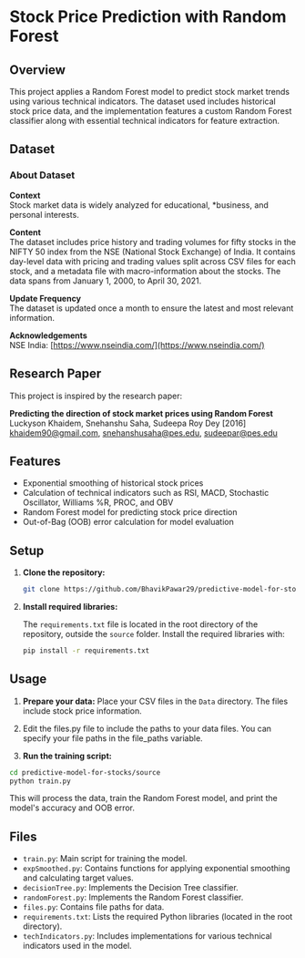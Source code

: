 # Stock Price Prediction with Random Forest

## Overview
This project applies a Random Forest model to predict stock market trends using various technical indicators. The dataset used includes historical stock price data, and the implementation features a custom Random Forest classifier along with essential technical indicators for feature extraction.

## Dataset

### About Dataset
**Context**  
Stock market data is widely analyzed for educational, *business, and personal interests.

**Content**  
The dataset includes price history and trading volumes for fifty stocks in the NIFTY 50 index from the NSE (National Stock Exchange) of India. It contains day-level data with pricing and trading values split across CSV files for each stock, and a metadata file with macro-information about the stocks. The data spans from January 1, 2000, to April 30, 2021.

**Update Frequency**  
The dataset is updated once a month to ensure the latest and most relevant information.

**Acknowledgements**  
NSE India: [https://www.nseindia.com/](https://www.nseindia.com/)

## Research Paper

This project is inspired by the research paper:

**Predicting the direction of stock market prices using Random Forest**  
Luckyson Khaidem, Snehanshu Saha, Sudeepa Roy Dey [2016]
[khaidem90@gmail.com](mailto:khaidem90@gmail.com), [snehanshusaha@pes.edu](mailto:snehanshusaha@pes.edu), [sudeepar@pes.edu](mailto:sudeepar@pes.edu)

## Features

- Exponential smoothing of historical stock prices
- Calculation of technical indicators such as RSI, MACD, Stochastic Oscillator, Williams %R, PROC, and OBV
- Random Forest model for predicting stock price direction
- Out-of-Bag (OOB) error calculation for model evaluation

## Setup

1. **Clone the repository:**

   ```bash
   git clone https://github.com/BhavikPawar29/predictive-model-for-stocks.git
   ```

2. **Install required libraries:**

   The `requirements.txt` file is located in the root directory of the repository, outside the `source` folder. Install the required libraries with:

   ```bash
   pip install -r requirements.txt
   ```

## Usage

1. **Prepare your data:** Place your CSV files in the `Data` directory. The files include stock price information.

2. Edit the files.py file to include the paths to your data files. You can specify your file paths in the file_paths variable.

3.  **Run the training script:**

   ```bash
   cd predictive-model-for-stocks/source
   python train.py
   ```

   This will process the data, train the Random Forest model, and print the model's accuracy and OOB error.

## Files

- `train.py`: Main script for training the model.
- `expSmoothed.py`: Contains functions for applying exponential smoothing and calculating target values.
- `decisionTree.py`: Implements the Decision Tree classifier.
- `randomForest.py`: Implements the Random Forest classifier.
- `files.py`: Contains file paths for data.
- `requirements.txt`: Lists the required Python libraries (located in the root directory).
- `techIndicators.py`: Includes implementations for various technical indicators used in the model.
